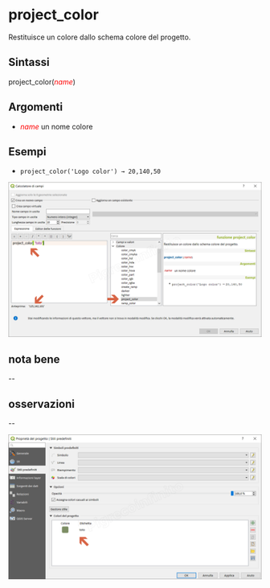 # project_color

Restituisce un colore dallo schema colore del progetto.

## Sintassi

project_color(_<span style="color:red;">name</span>_)

## Argomenti

* _<span style="color:red;">name</span>_ un nome colore

## Esempi

* `project_color('Logo color') → 20,140,50`

![](/img/colore/project_color/project_color1.png)

## nota bene

--

## osservazioni

--

![](/img/colore/project_color/project_color2.png)
